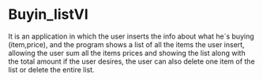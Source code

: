 # Buyin_listVI
It is an application in which the user inserts the info about what he´s buying (item,price), and the program shows a list of all the items the user insert, allowing the user sum all the items prices and showing the list along with the total amount if the user desires, the user can also delete one item of the list or delete the entire list.
